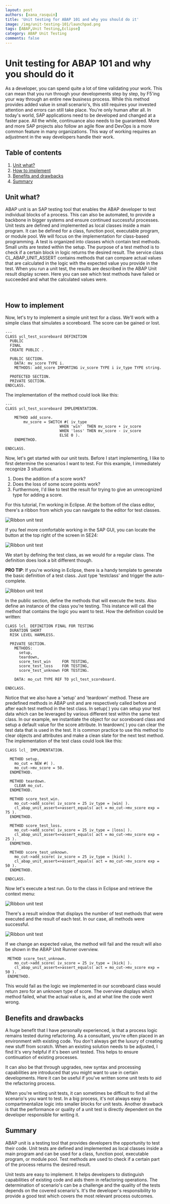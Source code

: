 ```yaml
---
layout: post
authors: [xana_rasquin]
title: 'Unit testing for ABAP 101 and why you should do it'
image: /img/unit-testing-101/launchpad.png
tags: [ABAP,Unit Testing,Eclipse]
category: ABAP Unit Testing
comments: false
---
```


# Unit testing for ABAP 101 and why you should do it

As a developer, you can spend quite a lot of time validating your work. 
This can mean that you run through your developments step by step, 
by F5'ing your way through an entire new business process. 
While this method provides added value in small scenario's, 
this still requires your invested attention and errors can still take place. You're only human after all.
In today's world, SAP applications need to be developed and changed at a faster pace. 
All the while, continuance also needs to be guaranteed. 
More and more SAP projects also follow an agile flow and DevOps is a more common feature in many organizations. 
This way of working requires an adjustment in the way developers handle their work.

## Table of contents
1. [Unit what?](#unit-what)
2. [How to implement](#how-to-implement)
3. [Benefits and drawbacks](#benefits-and-drawbacks)
4. [Summary](#summary)


## Unit what?

ABAP unit is an SAP testing tool that enables the ABAP developer to test individual blocks of a process. 
This can also be automated, to provide a backbone in bigger systems and ensure continued successful processes. 
Unit tests are defined and implemented as local classes inside a main program. 
It can be defined for a class, function pool, executable program, or module pool. 
We will focus on the implementation for class-based programming. 
A test is organized into classes which contain test methods. Small units are tested within the setup. 
The purpose of a test method is to check if a certain block in logic returns the desired result. 
The service class CL_ABAP_UNIT_ASSERT contains methods that can compare actual values 
that are calculated in the logic with the expected value you provide in the test. 
When you run a unit test, the results are described in the ABAP Unit result display screen. 
Here you can see which test methods have failed or succeeded and what the calculated values were.

 
## How to implement

Now, let's try to implement a simple unit test for a class. 
We'll work with a simple class that simulates a scoreboard. 
The score can be gained or lost.

```abap
---
CLASS ycl_test_scoreboard DEFINITION
  PUBLIC
  FINAL
  CREATE PUBLIC .

  PUBLIC SECTION.
    DATA: mv_score TYPE i.
    METHODS: add_score IMPORTING iv_score TYPE i iv_type TYPE string.

  PROTECTED SECTION.
  PRIVATE SECTION.
ENDCLASS.
```

The implementation of the method could look like this:

```abap
---
CLASS ycl_test_scoreboard IMPLEMENTATION.

    METHOD add_score.
        mv_score = SWITCH #( iv_type
                        WHEN 'win'  THEN mv_score + iv_score
                        WHEN 'loss' THEN mv_score - iv_score
                        ELSE 0 ).
    ENDMETHOD.

ENDCLASS.
```

Now, let's get started with our unit tests. Before I start implementing, 
I like to first determine the scenarios I want to test. 
For this example, I immediately recognize 3 situations. 

1.	Does the addition of a score work?
2.	Does the loss of some score points work?
3.	Furthermore, I'd like to test the result for trying to give an unrecognized type for adding a score.

For this tutorial, I'm working in Eclipse. At the bottom of the class editor, 
there's a ribbon from which you can navigate to the editor for test classes.

<img alt="Ribbon unit test" src="{{ '/img/unit-testing-101/ribbon-unit-testing-eclipse.png' | prepend: site.baseurl }}" class="image fit">

If you feel more comfortable working in the SAP GUI, 
you can locate the button at the top right of the screen in SE24:

<img alt="Ribbon unit test" src="{{ '/img/unit-testing-101/se24-test-class.png' | prepend: site.baseurl }}" class="image fit">
 
We start by defining the test class, as we would for a regular class. The definition does look a bit different though.

**PRO TIP**: If you're working in Eclipse, there is a handy template to generate the basic definition of a test class. Just type 'testclass' and trigger the auto-complete.

<img alt="Ribbon unit test" src="{{ '/img/unit-testing-101/eclipse-test-class-auto.png' | prepend: site.baseurl }}" class="image fit">

In the public section, define the methods that will execute the tests. Also define an instance of the class you're testing. This instance will call the method that contains the logic you want to test. 
How the definition could be written:

```abap
CLASS lcl_ DEFINITION FINAL FOR TESTING
  DURATION SHORT
  RISK LEVEL HARMLESS.

  PRIVATE SECTION.
    METHODS:
      setup,
      teardown,
      score_test_win     FOR TESTING,
      score_test_loss    FOR TESTING,
      score_test_unknown FOR TESTING.

    DATA: mo_cut TYPE REF TO ycl_test_scoreboard.

ENDCLASS.
```

Notice that we also have a 'setup' and 'teardown' method. These are predefined methods in ABAP unit and are respectively called before and after each test method in the test class. 
In setup( ) you can setup your test data which can be leveraged by various different test within the same test class. In our example, we instantiate the object for our scoreboard class and setup a default value for the score attribute.
In teardown( ) you can clear the test data that is used in the test. It is common practice to use this method to clear objects and attributes and make a clean slate for the next test method.
The implementation of the test class could look like this:

```abap
CLASS lcl_ IMPLEMENTATION.

  METHOD setup.
    mo_cut = NEW #( ).
    mo_cut->mv_score = 50.
  ENDMETHOD.

  METHOD teardown.
    CLEAR mo_cut.
  ENDMETHOD.

  METHOD score_test_win.
    mo_cut->add_score( iv_score = 25 iv_type = |win| ).
    cl_abap_unit_assert=>assert_equals( act = mo_cut->mv_score exp = 75 ).
  ENDMETHOD.

  METHOD score_test_loss.
    mo_cut->add_score( iv_score = 25 iv_type = |loss| ).
    cl_abap_unit_assert=>assert_equals( act = mo_cut->mv_score exp = 25 ).
  ENDMETHOD.

  METHOD score_test_unknown.
    mo_cut->add_score( iv_score = 25 iv_type = |kick| ).
    cl_abap_unit_assert=>assert_equals( act = mo_cut->mv_score exp = 50 ).
  ENDMETHOD.

ENDCLASS.
```

Now let's execute a test run. Go to the class in Eclipse and retrieve the context menu:

<img alt="Ribbon unit test" src="{{ '/img/unit-testing-101/execute-test-run.png' | prepend: site.baseurl }}" class="image fit">

There's a result window that displays the number of test methods that were executed and the result of each test. In our case, all methods were successful.  

<img alt="Ribbon unit test" src="{{ '/img/unit-testing-101/test-result.png' | prepend: site.baseurl }}" class="image fit">

If we change an expected value, the method will fail and the result will also be shown in the ABAP Unit Runner overview.

```abap
 METHOD score_test_unknown.
    mo_cut->add_score( iv_score = 25 iv_type = |kick| ).
    cl_abap_unit_assert=>assert_equals( act = mo_cut->mv_score exp = 50 ).
 ENDMETHOD.
```

This would fail as the logic we implemented in our scoreboard class would return zero for an unknown type of score. 
The overview displays which method failed, what the actual value is, and at what line the code went wrong.
 

## Benefits and drawbacks

A huge benefit that I have personally experienced, is that a process logic remains tested during refactoring. 
As a consultant, you're often placed in an environment with existing code. You don't always get the luxury of creating new stuff from scratch. 
When an existing solution needs to be adjusted, I find It's very helpful if it's been unit tested. This helps to ensure continuation of existing processes.

It can also be that through upgrades, new syntax and processing capabilities are introduced that you might want to use in certain developments. 
Here it can be useful if you've written some unit tests to aid the refactoring process.

When you're writing unit tests, it can sometimes be difficult to find all the scenario's you want to test. 
In a big process, it's not always easy to compartmentalize logic into smaller blocks for unit tests. 
Another drawback is that the performance or quality of a unit test is directly dependent on the developer responsible for writing it. 

## Summary

ABAP unit is a testing tool that provides developers the opportunity to test their code. Unit tests are defined and 
implemented as local classes inside a main program and can be used for a class, function pool, executable program, or module pool. 
Test methods are used to check if a certain part of the process returns the desired result. 

Unit tests are easy to implement. It helps developers to distinguish capabilities of existing code and aids them in refactoring operations. 
The determination of scenario's can be a challenge and the quality of the tests depends on the covered scenario's. 
It's the developer's responsibility to provide a good test which covers the most relevant process outcomes. 
